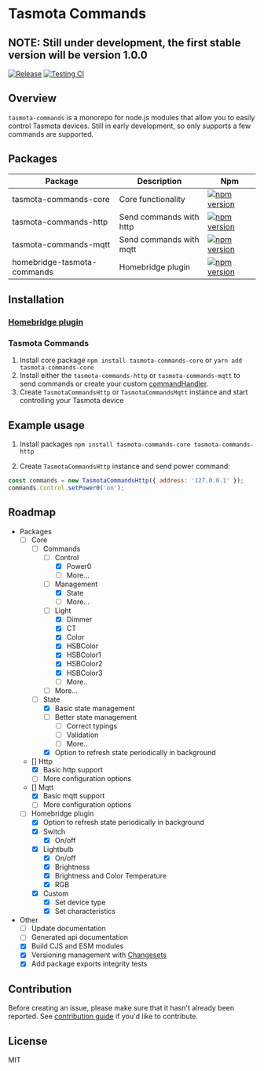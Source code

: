# Tasmota Commands

## NOTE: Still under development, the first stable version will be version 1.0.0

[![Release](https://github.com/panusoi/tasmota-commands/actions/workflows/release.yml/badge.svg)](https://github.com/panusoi/tasmota-commands/actions/workflows/release.yml) [![Testing CI](https://github.com/panusoi/tasmota-commands/actions/workflows/testing.yml/badge.svg)](https://github.com/panusoi/tasmota-commands/actions/workflows/testing.yml)

## Overview

`tasmota-commands` is a monorepo for node.js modules that allow you to easily control Tasmota devices. Still in early development, so only supports a few commands are supported.

## Packages

| Package                     | Description             | Npm                                                                                                                                   |
| --------------------------- | ----------------------- | ------------------------------------------------------------------------------------------------------------------------------------- |
| tasmota-commands-core       | Core functionality      | [![npm version](https://badge.fury.io/js/tasmota-commands-core.svg)](https://www.npmjs.com/package/tasmota-commands-core)             |
| tasmota-commands-http       | Send commands with http | [![npm version](https://badge.fury.io/js/tasmota-commands-http.svg)](https://www.npmjs.com/package/tasmota-commands-http)             |
| tasmota-commands-mqtt       | Send commands with mqtt | [![npm version](https://badge.fury.io/js/tasmota-commands-mqtt.svg)](https://www.npmjs.com/package/tasmota-commands-mqtt)             |
| homebridge-tasmota-commands | Homebridge plugin       | [![npm version](https://badge.fury.io/js/homebridge-tasmota-commands.svg)](https://www.npmjs.com/package/homebridge-tasmota-commands) |

## Installation

### [Homebridge plugin](./packages/tasmota-commands-homebridge/README.md#install)

### Tasmota Commands

1. Install core package `npm install tasmota-commands-core` or `yarn add tasmota-commands-core`
2. Install either the `tasmota-commands-http` or `tasmota-commands-mqtt` to send commands or create your custom [commandHandler](./packages/tasmota-commands-core/README.md#custom-command-handler).
3. Create `TasmotaCommandsHttp` or `TasmotaCommandsMqtt` instance and start controlling your Tasmota device

## Example usage

1. Install packages `npm install tasmota-commands-core tasmota-commands-http`

2. Create `TasmotaCommandsHttp` instance and send power command:

```javascript
const commands = new TasmotaCommandsHttp({ address: '127.0.0.1' });
commands.Control.setPower0('on');
```

## Roadmap

- Packages
  - [ ] Core
    - [ ] Commands
      - [ ] Control
        - [x] Power0
        - [ ] More...
      - [ ] Management
        - [x] State
        - [ ] More...
      - [ ] Light
        - [x] Dimmer
        - [x] CT
        - [x] Color<x>
        - [x] HSBColor
        - [x] HSBColor1
        - [x] HSBColor2
        - [x] HSBColor3
        - [ ] More..
      - [ ] More...
    - [ ] State
      - [x] Basic state management
      - [ ] Better state management
        - [ ] Correct typings
        - [ ] Validation
        - [ ] More..
      - [x] Option to refresh state periodically in background
  - [] Http
    - [x] Basic http support
    - [ ] More configuration options
  - [] Mqtt
    - [x] Basic mqtt support
    - [ ] More configuration options
  - [ ] Homebridge plugin
    - [x] Option to refresh state periodically in background
    - [x] Switch
      - [x] On/off
    - [x] Lightbulb
      - [x] On/off
      - [x] Brightness
      - [x] Brightness and Color Temperature
      - [x] RGB
    - [x] Custom
      - [x] Set device type
      - [x] Set characteristics
- Other
  - [ ] Update documentation
  - [ ] Generated api documentation
  - [x] Build CJS and ESM modules
  - [x] Versioning management with [Changesets](https://github.com/changesets/changesets)
  - [x] Add package exports integrity tests

## Contribution

Before creating an issue, please make sure that it hasn't already been reported. See [contribution guide](./CONTRIBUTING.md) if you'd like to contribute.

## License

MIT
